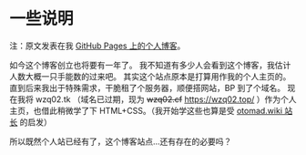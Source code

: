 # 一些说明

注：原文发表在我 [GitHub Pages 上的个人博客](https://wzq02.github.io/blog)。

如今这个博客创立也将要有一年了。
我不知道有多少人会看到这个博客，我估计人数大概一只手能数的过来吧。
其实这个站点原本是打算用作我的个人主页的。
直到后来我出于特殊需求，干脆租了个服务器，顺便搭网站，BP 到了个域名。
现在我将 wzq02.tk （域名已过期，现为 ~~wzq02.cf~~ https://wzq02.top/ ）作为个人主页，也借此稍微学了下 HTML+CSS。（我开始学这些也算是受 [otomad.wiki 站长](https://otomad.wiki/User:%E8%89%BE%E4%BA%86%E4%B8%AA%E6%8B%89) 的启发）

所以既然个人站已经有了，这个博客站点...还有存在的必要吗？